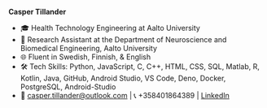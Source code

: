 **Casper Tillander**
- 🎓 Health Technology Engineering at Aalto University
- 💼 Research Assistant at the Department of Neuroscience and Biomedical Engineering, Aalto University
- 🌐 Fluent in Swedish, Finnish, & English
- 🛠 Tech Skills: Python, JavaScript, C, C++, HTML, CSS, SQL, Matlab, R, Kotlin, Java, GitHub, Android Studio, VS Code, Deno, Docker, PostgreSQL, Android-Studio
- 📧 casper.tillander@outlook.com | 📞 +358401864389 | [LinkedIn](www.linkedin.com/in/caspertillander)
